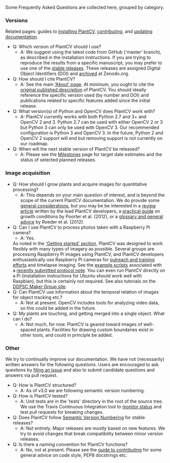 
Some Frequently Asked Questions are collected here,
grouped by category.

<!-- Advice in box:
http://producingoss.com/en/getting-started.html#documentation -->

### Versions
Related pages: guides to
[installing PlantCV](installation.md),
[contributing](CONTRIBUTING.md),
and [updating documentation](documentation.md).

- Q: Which version of PlantCV should I use?
    - A: We suggest using the latest code from GitHub ('master' branch),
    as described in the installation instructions.
    If you are trying to reproduce the results from a specific manuscript,
    you may prefer to use one of the [stable releases](https://github.com/danforthcenter/plantcv/releases).
    These releases are assigned Digital Object Identifiers (DOI)
    and [archived](https://doi.org/10.5281/zenodo.595522)
    at Zenodo.org.
- Q: How should I cite PlantCV?
    - A: See the main ['About' page](http://plantcv.danforthcenter.org/pages/about.html).
    At minimum,
    you ought to cite
    the [original published description](http://doi.org/10.1016/j.molp.2015.06.005)
    of PlantCV.
    You should ideally reference the specific version used
    (by number and DOI)
    and publications related to specific features added
    since the initial release.
- Q: What version(s) of Python and OpenCV does PlantCV work with?
    - A: PlantCV currently works with both Python 2.7 and 3+ and OpenCV 2 and 3. Python 2.7 can be used with
    either OpenCV 2 or 3 but Python 3 can only be used with OpenCV 3. Our recommended configuration is
    Python 3 and OpenCV 3. In the future, Python 2 and OpenCV 2 
    support will end but removing support is not currently on our roadmap.
- Q: When will the next stable version of PlantCV be released?
    - A: Please see the [Milestones](https://github.com/danforthcenter/plantcv/milestones)
    page for target date estimates
    and the status of selected planned releases.


### Image acquisition
- Q: How should I grow plants and acquire images for quantitative processing?
    - A: This depends on your main question of interest,
    and is beyond the scope of the current PlantCV documentation. We do provide some 
    [general considerations](analysis_approach.md), but you may be be interested
    in a [review article](http://doi.org/10.1016/j.pbi.2015.02.006)
    written by the lead PlantCV developers,
    a [practical guide](https://doi.org/10.1071/FP12028)
    on growth conditions by Poorter et al. (2012),
    or a [glossary and general advice](https://doi.org/10.1242/dev.076414)
    by Roeder et al. (2012).
- Q: Can I use PlantCV to process photos taken with a Raspberry Pi camera?
    - A: Yes.
    <!-- This is related to the previous question. -->
    <!-- https://github.com/danforthcenter/plantcv/issues/137 -->
    As noted in the ['Getting started' section](index.md),
    PlantCV was designed to work flexibly
    with many types of imagery as possible.
    Several groups are processing Raspberry Pi images using PlantCV,
    and PlantCV developers enthusiastically use Raspberry Pi cameras
    for [outreach and training efforts](https://github.com/danforthcenter/outreach/network)
    and timelapse imaging.
    See the [example scripts](https://github.com/danforthcenter/apps-phenotyping)
    associated with a [recently submitted protocol note](https://doi.org/10.1101/183822).
    You can even run PlantCV directly on a Pi
    (installation instructions for Ubuntu
    should work well with Raspbian),
    but this is certainly not required.
    See also tutorials on the [DDPSC Maker Group site](http://maker.danforthcenter.org/).
- Q: Can PlantCV use information about the temporal relation of images
  for object tracking etc.?
    - A: Not at present.
    OpenCV includes tools for analyzing video data,
    so this could be added in the future.
- Q: My plants are touching,
  and getting merged into a single object.
  What can I do?
    - A: Not much, for now.
      <!-- https://github.com/danforthcenter/plantcv/issues/142 -->
      PlantCV is geared toward images of well-spaced plants.
      Facilities for drawing custom boundaries
      exist in other tools,
      and could in principle be added.

### Other
We try to continually improve our documentation.
We have not (necessarily) written answers for the following questions.
Users are encouraged
to ask questions by [filing an issue](https://github.com/danforthcenter/plantcv/issues)
and also to submit candidate questions and answers
via pull request.

- Q: How is PlantCV structured?
    - A: As of v3.0 we are following semantic version numbering.
- Q: How is PlantCV tested?
    - A: Unit tests are in the 'tests' directory
    in the root of the source tree.
    We use the Travis Continuous Integration tool
    to [monitor status](https://travis-ci.org/danforthcenter/plantcv)
    and test pull requests
    for breaking changes.
- Q: Does PlantCV follow [Semantic Version Numbering](http://semver.org/)
  for stable releases?
     - A: Not entirely.
      Major releases are mostly based on new features.
      We try to avoid changes that break compatibility
      between minor version releases.
- Q: Is there a naming convention for PlantCV functions?
    - A: No, not at present.
    Please see the [guide to contributing](CONTRIBUTING.md)
    for some general advice on code style,
    PEP8 docstrings etc.

